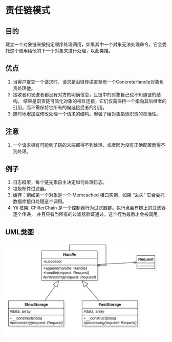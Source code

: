 # 责任链模式

## 目的
建立一个对象链来按指定顺序处理调用，如果其中一个对象无法处理命令，它会委托这个调用给他的下一个对象来进行处理，以此类推。

## 优点
1. 当客户提交一个请求时，请求是沿链传递直至有一个ConcreteHandle对象负责处理他。
2. 接收者和发送者都没有对方的明确信息，且链中的对象自己也不知道链的结构。
结果是职责链可简化对象的相互连接，它们仅需保持一个指向其后继者的引用，而不需保持它所有的候选接受者的引用。
3. 随时地增加或修改处理一个请求的结构。增强了给对象指派职责的灵活性。

## 注意
1. 一个请求极有可能到了链的末端都得不到处理，或者因为没有正确配置而得不到处理。

## 例子
1. 日志框架，每个链元素自主决定如何处理日志。
2. 垃圾邮件过滤器。
3. 缓存：例如第一个对象是一个 Memcached 接口实例，如果 “丢失” 它会委托数据库接口处理这个调用。
4. Yii 框架: CFilterChain 是一个控制器行为过滤器链。执行点会有链上的过滤器逐个传递，
并且只有当所有的过滤器验证通过，这个行为最后才会被调用。

## UML类图
![责任链模式](./ChainOfResponsibilities.png)
